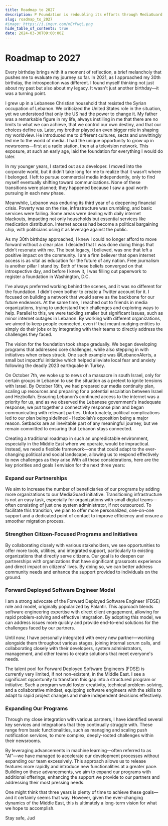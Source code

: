 ```yaml
---
title: Roadmap to 2027
description: P Foundation is redoubling its efforts through MediaGuard program, which has been steadfastly supporting journalists and media organizations for the past 2 years.
slug: roadmap_to_2027
#image: https://i.imgur.com/mErPwqL.png
hide_table_of_contents: true
date: 2024-03-30T09:00:00Z
---
```


# Roadmap to 2027

Every birthday brings with it a moment of reflection, a brief melancholy that pushes me to evaluate my journey so far. In 2021, as I approached my 30th birthday, the introspection was different. I found myself thinking not just about my past but also about my legacy. It wasn't just another birthday—it was a turning point.

I grew up in a Lebanese Christian household that resisted the Syrian occupation of Lebanon. We criticized the United States role in the situation, yet we understood that only the US had the power to change it. My father was a remarkable figure in my life, always instilling in me that there are no limits to what we can achieve, that we control our own destiny, and that our choices define us. Later, my brother played an even bigger role in shaping my worldview. He introduced me to different cultures, sects and unwittingly led me to the world of media. I had the unique opportunity to grow up in newsrooms—first at a radio station, then at a television network. This exposure, at such an early age, laid the foundation for everything I would do later.

<!--truncate-->

In my younger years, I started out as a developer. I moved into the corporate world, but it didn’t take long for me to realize that it wasn’t where I belonged. I left to pursue commercial media independently, only to find myself eventually shifting toward communications. None of these transitions were planned; they happened because I saw a goal worth pursuing in each new phase.

Meanwhile, Lebanon was enduring its third year of a deepening financial crisis. Poverty was on the rise, infrastructure was crumbling, and basic services were failing. Some areas were dealing with daily internet blackouts, impacting not only households but essential services like medication distribution. Internet access had become a political bargaining chip, with politicians using it as leverage against the public.

As my 30th birthday approached, I knew I could no longer afford to move forward without a clear plan. I decided that I was done doing things that didn’t resonate with me. The best legacy, I believed, was one that left a positive impact on the community.
I am a firm believer that open internet access is as vital as education for the future of any nation. Free journalism is another pillar I stand by. Both of these beliefs converged on that introspective day, and before I knew it, I was filling out paperwork to register a foundation in Washington, D.C.

I’ve always preferred working behind the scenes, and it was no different for the foundation. I didn't even bother to create a Twitter account for it. I focused on building a network that would serve as the backbone for our future endeavors. At the same time, I reached out to friends in media organizations, trying to understand their challenges and exploring ways to help. Parallel to this, we were tackling smaller but significant issues, such as minor internet outages in Lebanon. By working with different organizations, we aimed to keep people connected, even if that meant nudging entities to simply do their jobs or by integrating with their teams to directly address the challenges they faced.

The vision for the foundation took shape gradually. We began developing programs that addressed core challenges, while also stepping in with initiatives when crises struck. One such example was @LebanonAlerts, a small but impactful initiative which helped alleviate local fear and anxiety following the deadly 2023 earthquake in Turkey.

On October 7th, we woke up to news of a massacre in south Israel, only for certain groups in Lebanon to use the situation as a pretext to ignite tensions with Israel. By October 18th, we had prepared our media continuity plan, scaling up resources and preparing for a potential escalation between Israel and Hezbollah. Ensuring Lebanon’s continued access to the internet was a priority for us, and as we observed the Lebanese government's inadequate response, we put together a connectivity response plan and began communicating with relevant parties. Unfortunately, political complications led to our plan being sidelined - Hezbollah’s opposition being a major reason. Setbacks are an inevitable part of any meaningful journey, but we remain committed to ensuring that Lebanon stays connected.

Creating a traditional roadmap in such an unpredictable environment, especially in the Middle East where we operate, would be impractical. Instead, we need a flexible framework—one that could adapt to the ever-changing political and social landscape, allowing us to respond effectively to new challenges as they arise.With all these considerations, here are the key priorities and goals I envision for the next three years:

### Expand our Partnerships

We aim to increase the number of beneficiaries of our programs by adding more organizations to our MediaGuard initiative. Transitioning infrastructure is not an easy task, especially for organizations with small digital teams—often consisting of just one system administrator, if not outsourced. To facilitate this transition, we plan to offer more personalized, one-on-one support and a dedicated point of contact to improve efficiency and ensure a smoother migration process.

### Strengthen Citizen-Focused Programs and Initiatives

By collaborating closely with various stakeholders, we see opportunities to offer more tools, utilities, and integrated support, particularly to existing organizations that directly serve citizens. Our goal is to deepen our partnerships with organizations that have significant grassroots experience and direct impact on citizens' lives. By doing so, we can better address community needs and enhance the support provided to individuals on the ground.

### Forward Deployed Software Engineer Model

I am a strong advocate of the Forward Deployed Software Engineer (FDSE) role and model, originally popularized by Palantir. This approach blends software engineering expertise with direct client engagement, allowing for rapid problem-solving and effective integration. By adopting this model, we can address issues more quickly and provide end-to-end solutions for the challenges faced by our partners.

Until now, I have personally integrated with every new partner—working alongside them throughout various stages, joining internal scrum calls, and collaborating closely with their developers, system administrators, management, and other teams to create solutions that meet everyone's needs.

The talent pool for Forward Deployed Software Engineers (FDSE) is currently very limited, if not non-existent, in the Middle East. I see a significant opportunity to transform this gap into a structured program or initiative. Such a program would foster creativity, technical problem-solving, and a collaborative mindset, equipping software engineers with the skills to adapt to rapid project changes and make independent decisions effectively.

### Expanding Our Programs

Through my close integration with various partners, I have identified several key services and integrations that they continually struggle with. These range from basic functionalities, such as managing and scaling push notification services, to more complex, deeply-rooted challenges within their newsrooms.

By leveraging advancements in machine learning—often referred to as "AI"—we have managed to accelerate our development processes without expanding our team excessively. This approach allows us to release features more rapidly and introduce new functionalities at a greater pace.
Building on these advancements, we aim to expand our programs with additional offerings, enhancing the support we provide to our partners and addressing their most pressing needs.

One might think that three years is plenty of time to achieve these goals—and it certainly seems that way. However, given the ever-changing dynamics of the Middle East, this is ultimately a long-term vision for what we hope to accomplish.

Stay safe,
Jud
